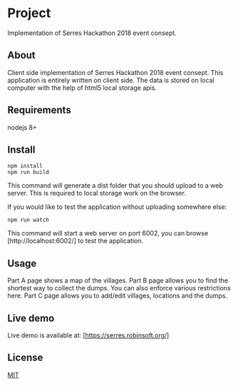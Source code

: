 # Project

Implementation of Serres Hackathon 2018 event consept.

## About

Client side implementation of Serres Hackathon 2018 event consept. This application is entirely written on client side. The data is stored on local computer with the help of html5 local storage apis.

## Requirements

nodejs 8+

## Install

```
npm install
npm run build
```

This command will generate a dist folder that you should upload to a web server. This is required to local storage work on the browser.

If you would like to test the application without uploading somewhere else:

```
npm run watch
```

This command will start a web server on port 6002, you can browse [http://localhost:6002/] to test the application.

## Usage

Part A page shows a map of the villages.
Part B page allows you to find the shortest way to collect the dumps. You can also enforce various restrictions here.
Part C page allows you to add/edit villages, locations and the dumps.

## Live demo

Live demo is available at: [https://serres.robinsoft.org/]

## License

[MIT](LICENSE)
